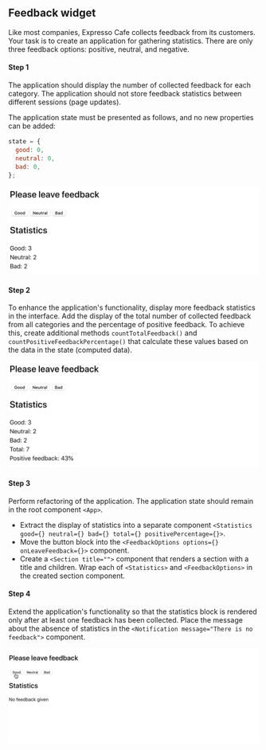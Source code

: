 ## Feedback widget

Like most companies, Expresso Cafe collects feedback from its customers. Your
task is to create an application for gathering statistics. There are only three
feedback options: positive, neutral, and negative.

#### Step 1

The application should display the number of collected feedback for each
category. The application should not store feedback statistics between different
sessions (page updates).

The application state must be presented as follows, and no new properties can be
added:

```js
state = {
  good: 0,
  neutral: 0,
  bad: 0,
};
```

![Preview](./assets/step-1.png)

#### Step 2

To enhance the application's functionality, display more feedback statistics in
the interface. Add the display of the total number of collected feedback from
all categories and the percentage of positive feedback. To achieve this, create
additional methods `countTotalFeedback()` and
`countPositiveFeedbackPercentage()` that calculate these values based on the
data in the state (computed data).

![Preview](./assets/step-2.png)

#### Step 3

Perform refactoring of the application. The application state should remain in
the root component `<App>`.

- Extract the display of statistics into a separate component
  `<Statistics good={} neutral={} bad={} total={} positivePercentage={}>`.
- Move the button block into the
  `<FeedbackOptions options={} onLeaveFeedback={}>` component.
- Create a `<Section title="">` component that renders a section with a title
  and children. Wrap each of `<Statistics>` and `<FeedbackOptions>` in the
  created section component.

#### Step 4

Extend the application's functionality so that the statistics block is rendered
only after at least one feedback has been collected. Place the message about the
absence of statistics in the `<Notification message="There is no feedback">`
component.

![Preview](./assets/preview.gif)
